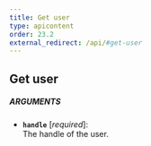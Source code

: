 ```yaml
---
title: Get user
type: apicontent
order: 23.2
external_redirect: /api/#get-user
---
```


## Get user
##### ARGUMENTS
* **`handle`** [*required*]:  
    The handle of the user.